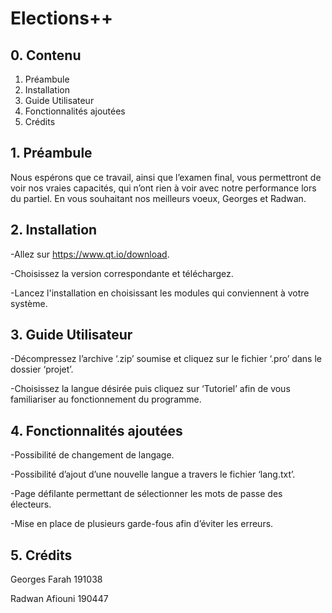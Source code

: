 # Elections++


## 0. Contenu


1. Préambule 
2. Installation
3. Guide Utilisateur
4. Fonctionnalités ajoutées
5. Crédits 


## 1. Préambule 


Nous espérons que ce travail, ainsi que l’examen final, vous permettront de voir nos 
vraies capacités, qui n’ont rien à voir avec notre performance lors du partiel. 
En vous souhaitant nos meilleurs voeux,
Georges et Radwan.


## 2. Installation


-Allez sur https://www.qt.io/download.

-Choisissez la version correspondante et téléchargez.

-Lancez l'installation en choisissant les modules qui conviennent à votre système.


## 3. Guide Utilisateur


-Décompressez l’archive ‘.zip’ soumise et cliquez sur le fichier ‘.pro’ dans le dossier ‘projet’.

-Choisissez la langue désirée puis cliquez sur ‘Tutoriel’ afin de vous familiariser au fonctionnement du programme.


## 4. Fonctionnalités ajoutées


-Possibilité de changement de langage.

-Possibilité d’ajout d’une nouvelle langue a travers le fichier ‘lang.txt’.

-Page défilante permettant de sélectionner les mots de passe des électeurs.

-Mise en place de plusieurs garde-fous afin d’éviter les erreurs.


## 5. Crédits


Georges Farah  191038

Radwan Afiouni 190447
